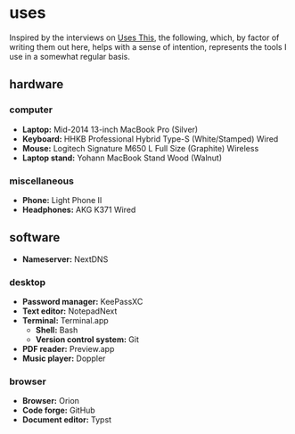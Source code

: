 # uses

Inspired by the interviews on [Uses This](https://usesthis.com), the following, which, by factor of writing them out here, helps with a sense of intention, represents the tools I use in a somewhat regular basis.

## hardware

### computer
- **Laptop:** Mid-2014 13-inch MacBook Pro (Silver)
- **Keyboard:** HHKB Professional Hybrid Type-S (White/Stamped) Wired
- **Mouse:** Logitech Signature M650 L Full Size (Graphite) Wireless
- **Laptop stand:** Yohann MacBook Stand Wood (Walnut)

### miscellaneous
- **Phone:** Light Phone II
- **Headphones:** AKG K371 Wired

## software
- **Nameserver:** NextDNS

### desktop
- **Password manager:** KeePassXC
- **Text editor:** NotepadNext
- **Terminal:** Terminal.app
  - **Shell:** Bash
  - **Version control system:** Git
- **PDF reader:** Preview.app
- **Music player:** Doppler

### browser
- **Browser:** Orion
- **Code forge:** GitHub
- **Document editor:** Typst